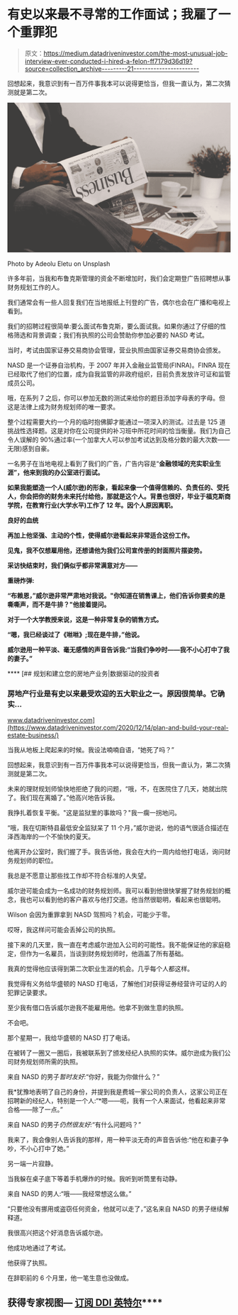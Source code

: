 # 有史以来最不寻常的工作面试；我雇了一个重罪犯

> 原文：<https://medium.datadriveninvestor.com/the-most-unusual-job-interview-ever-conducted-i-hired-a-felon-ff7179d36d19?source=collection_archive---------21----------------------->

回想起来，我意识到有一百万件事我本可以说得更恰当，但我一直认为，第二次猜测就是第二次。

![](img/09b104e5471fa70cb540a34753ba3baf.png)

Photo by Adeolu Eletu on Unsplash

许多年前，当我和布鲁克斯管理的资金不断增加时，我们会定期登广告招聘想从事财务规划工作的人。

我们通常会有一些人回复我们在当地报纸上刊登的广告，偶尔也会在广播和电视上看到。

我们的招聘过程很简单:要么面试布鲁克斯，要么面试我。如果你通过了仔细的性格筛选和背景调查；我们有执照的公司会赞助你参加必要的 NASD 考试。

当时，考试由国家证券交易商协会管理，营业执照由国家证券交易商协会颁发。

NASD 是一个证券自治机构，于 2007 年并入金融业监管局(FINRA)。FINRA 现在已经取代了他们的位置，成为自我监管的非政府组织，目前负责发放许可证和监管成员公司。

哦，在系列 7 之后，你可以参加无数的测试来给你的题目添加字母表的字母。但这是法律上成为财务规划师的唯一要求。

整个过程需要大约一个月的临时抱佛脚才能通过一项深入的测试。过去是 125 道挑战性选择题。这是对你在公司提供的补习班中所花时间的恰当衡量。我们为自己令人误解的 90%通过率(一个加拿大人可以参加考试达到及格分数的最大次数——无限)感到自豪。

一名男子在当地电视上看到了我们的广告，广告内容是“****金融领域的充实职业生涯”，他来到我的办公室进行面试。****

****如果我能塑造一个人(威尔逊)的形象，看起来像一个值得信赖的、负责任的、受托人，你会把你的财务未来托付给他，那就是这个人。背景也很好，毕业于福克斯商学院，在教育行业(大学水平)工作了 12 年。因个人原因离职。****

****良好的血统****

****再加上他坚强、主动的个性，使得威尔逊看起来非常适合这份工作。****

****见鬼，我不仅想雇用他，还想请他为我们公司宣传册的封面照片摆姿势。****

****采访快结束时，我们俩似乎都非常满意对方——****

******重磅炸弹:******

****“布赖恩，”威尔逊非常严肃地对我说。"你知道在销售课上，他们告诉你要卖的是嘶嘶声，而不是牛排？"他接着提问。****

****对于一个大学教授来说，这是一种非常复杂的销售方式。****

****“嗯，我已经谈过了《咝咝》;现在是牛排，”他说。****

****威尔逊用一种平淡、毫无感情的声音告诉我:“当我们争吵时——我不小心打中了我的妻子。”****

****[](https://www.datadriveninvestor.com/2020/12/14/plan-and-build-your-real-estate-business/) [## 规划和建立您的房地产业务|数据驱动的投资者

### 房地产行业是有史以来最受欢迎的五大职业之一。原因很简单。它确实…

www.datadriveninvestor.com](https://www.datadriveninvestor.com/2020/12/14/plan-and-build-your-real-estate-business/) 

当我从地板上爬起来的时候。我设法喃喃自语，“她死了吗？”

回想起来，我意识到有一百万件事我本可以说得更恰当，但我一直认为，第二次猜测就是第二次。

未来的理财规划师愉快地拒绝了我的问题，“哦，不，在医院住了几天，她就出院了。我们现在离婚了。”他高兴地告诉我。

我挣扎着恢复平衡。"这是监狱里的事故吗？"我一瘸一拐地问。

“哦，我在切斯特县最低安全监狱呆了 11 个月，”威尔逊说，他的语气很适合描述在泽西海岸的一个不愉快的夏天。

他离开办公室时，我们握了手。我告诉他，我会在大约一周内给他打电话，询问财务规划师的职位。

我总是不愿意让那些找工作却不符合标准的人失望。

威尔逊可能会成为一名成功的财务规划师。我可以看到他很快掌握了财务规划的概念，我也可以看到他的客户喜欢与他打交道。他当然很聪明，看起来也很聪明。

Wilson 会因为重罪拿到 NASD 驾照吗？机会，可能少于零。

哎呀，我这样问可能会丢掉公司的执照。

接下来的几天里，我一直在考虑威尔逊加入公司的可能性。我不能保证他的家庭稳定，但作为一名雇员，当谈到财务规划师时，他涵盖了所有基础。

我真的觉得他应该得到第二次职业生涯的机会。几乎每个人都这样。

我觉得有义务给华盛顿的 NASD 打电话，了解他们对获得证券经营许可证的人的犯罪记录要求。

至少我有借口告诉威尔逊我不能雇用他。他拿不到做生意的执照。

不会吧。

那个星期一，我给华盛顿的 NASD 打了电话。

在被转了一圈又一圈后，我被联系到了颁发经纪人执照的实体。威尔逊成为我们公司财务规划师所需的执照。

来自 NASD 的男子*暂时友好:*“你好，我能为你做什么？”

我*犹豫地表明了自己的身份，并提到我是费城一家公司的负责人，这家公司正在招聘新的经纪人，特别是一个人:“*嗯——呃，我有一个人来面试，他看起来非常合格——除了一点。”

来自 NASD 的男子*仍然很友好:*“有什么问题吗？”

我来了，我会像别人告诉我的那样，用一种平淡无奇的声音告诉他:“他在和妻子争吵，不小心打中了她。”

另一端一片寂静。

当我躲在桌子底下等着手机爆炸的时候。我听到听筒里有动静。

来自 NASD 的男人:“哦——我经常想这么做。”

“只要他没有挪用或盗窃任何资金，他就可以走了，”这名来自 NASD 的男子继续解释道。

我很高兴把这个好消息告诉威尔逊。

他成功地通过了考试。

他获得了执照。

在辞职前的 6 个月里，他一笔生意也没做成。

## 获得专家视图— [订阅 DDI 英特尔](https://datadriveninvestor.com/ddi-intel)****